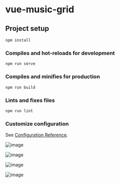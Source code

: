 # vue-music-grid

## Project setup
```
npm install
```

### Compiles and hot-reloads for development
```
npm run serve
```

### Compiles and minifies for production
```
npm run build
```

### Lints and fixes files
```
npm run lint
```

### Customize configuration
See [Configuration Reference](https://cli.vuejs.org/config/).


![image](https://github.com/user-attachments/assets/17b1fe13-be4a-4109-81fb-744759ae2d37)


![image](https://github.com/user-attachments/assets/f326112c-df00-4011-9e2d-38293d220062)


![image](https://github.com/user-attachments/assets/90940d4f-f4c2-4829-85d1-f78e4b1fcdda)


![image](https://github.com/user-attachments/assets/e599e9eb-c06b-4bfd-936a-e97c71d87648)
